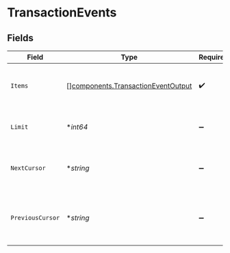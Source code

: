 # TransactionEvents


## Fields

| Field                                                                                    | Type                                                                                     | Required                                                                                 | Description                                                                              | Example                                                                                  |
| ---------------------------------------------------------------------------------------- | ---------------------------------------------------------------------------------------- | ---------------------------------------------------------------------------------------- | ---------------------------------------------------------------------------------------- | ---------------------------------------------------------------------------------------- |
| `Items`                                                                                  | [][components.TransactionEventOutput](../../models/components/transactioneventoutput.md) | :heavy_check_mark:                                                                       | A list of items returned for this request.                                               |                                                                                          |
| `Limit`                                                                                  | **int64*                                                                                 | :heavy_minus_sign:                                                                       | The number of items for this page.                                                       | 20                                                                                       |
| `NextCursor`                                                                             | **string*                                                                                | :heavy_minus_sign:                                                                       | The cursor pointing at the next page of items.                                           | ZXhhbXBsZTE                                                                              |
| `PreviousCursor`                                                                         | **string*                                                                                | :heavy_minus_sign:                                                                       | The cursor pointing at the previous page of items.                                       | Xkjss7asS                                                                                |